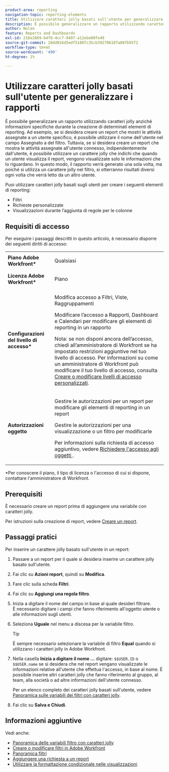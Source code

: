 ```yaml
---
product-area: reporting
navigation-topic: reporting-elements
title: Utilizzare caratteri jolly basati sull'utente per generalizzare i rapporti
description: È possibile generalizzare un rapporto utilizzando caratteri jolly anziché informazioni specifiche durante la creazione di determinati elementi di reporting.
author: Nolan
feature: Reports and Dashboards
exl-id: 216e2869-b4f8-4cc7-9497-a12ebe00fe49
source-git-commit: 28dd016d5edf51807c35cb392706107a08fb95f2
workflow-type: tm+mt
source-wordcount: '499'
ht-degree: 1%

---
```


# Utilizzare caratteri jolly basati sull&#39;utente per generalizzare i rapporti

È possibile generalizzare un rapporto utilizzando caratteri jolly anziché informazioni specifiche durante la creazione di determinati elementi di reporting. Ad esempio, se si desidera creare un report che mostri le attività assegnate a un utente specifico, è possibile utilizzare il nome dell&#39;utente nel campo Assegnato a del filtro. Tuttavia, se si desidera creare un report che mostra le attività assegnate all&#39;utente connesso, indipendentemente dall&#39;utente, è possibile utilizzare un carattere jolly che indichi che quando un utente visualizza il report, vengono visualizzate solo le informazioni che lo riguardano. In questo modo, il rapporto verrà generato una sola volta, ma poiché si utilizza un carattere jolly nel filtro, si otterranno risultati diversi ogni volta che verrà letto da un altro utente.

Puoi utilizzare caratteri jolly basati sugli utenti per creare i seguenti elementi di reporting:

* Filtri
* Richieste personalizzate
* Visualizzazioni durante l’aggiunta di regole per le colonne

## Requisiti di accesso

Per eseguire i passaggi descritti in questo articolo, è necessario disporre dei seguenti diritti di accesso:

<table style="table-layout:auto"> 
 <col> 
 <col> 
 <tbody> 
  <tr> 
   <td role="rowheader"><strong>Piano Adobe Workfront*</strong></td> 
   <td> <p>Qualsiasi</p> </td> 
  </tr> 
  <tr> 
   <td role="rowheader"><strong>Licenza Adobe Workfront*</strong></td> 
   <td> <p>Piano </p> </td> 
  </tr> 
  <tr> 
   <td role="rowheader"><strong>Configurazioni del livello di accesso*</strong></td> 
   <td> <p>Modifica accesso a Filtri, Viste, Raggruppamenti</p> <p>Modificare l’accesso a Rapporti, Dashboard e Calendari per modificare gli elementi di reporting in un rapporto</p> <p>Nota: se non disponi ancora dell’accesso, chiedi all’amministratore di Workfront se ha impostato restrizioni aggiuntive nel tuo livello di accesso. Per informazioni su come un amministratore di Workfront può modificare il tuo livello di accesso, consulta <a href="../../../administration-and-setup/add-users/configure-and-grant-access/create-modify-access-levels.md" class="MCXref xref">Creare o modificare livelli di accesso personalizzati</a>.</p> </td> 
  </tr> 
  <tr> 
   <td role="rowheader"><strong>Autorizzazioni oggetto</strong></td> 
   <td> <p>Gestire le autorizzazioni per un report per modificare gli elementi di reporting in un report</p> <p>Gestire le autorizzazioni per una visualizzazione o un filtro per modificarle</p> <p>Per informazioni sulla richiesta di accesso aggiuntivo, vedere <a href="../../../workfront-basics/grant-and-request-access-to-objects/request-access.md" class="MCXref xref">Richiedere l'accesso agli oggetti </a>.</p> </td> 
  </tr> 
 </tbody> 
</table>

&#42;Per conoscere il piano, il tipo di licenza o l&#39;accesso di cui si dispone, contattare l&#39;amministratore di Workfront.

## Prerequisiti

È necessario creare un report prima di aggiungere una variabile con caratteri jolly.

Per istruzioni sulla creazione di report, vedere [Creare un report](../../../reports-and-dashboards/reports/creating-and-managing-reports/create-report.md).

## Passaggi pratici

Per inserire un carattere jolly basato sull&#39;utente in un report:

1. Passare a un report per il quale si desidera inserire un carattere jolly basato sull&#39;utente.
1. Fai clic su **Azioni report**, quindi su **Modifica**.

1. Fare clic sulla scheda **Filtri**.
1. Fai clic su **Aggiungi una regola filtro**.
1. Inizia a digitare il nome del campo in base al quale desideri filtrare.\
   È necessario digitare i campi che fanno riferimento all&#39;oggetto utente o alle informazioni sugli utenti.
1. Seleziona **Uguale** nel menu a discesa per la variabile filtro.

   >[!TIP]
   >
   >È sempre necessario selezionare la variabile di filtro **Equal** quando si utilizzano i caratteri jolly in Adobe Workfront.

1. Nella casella **Inizia a digitare il nome ...** digitare: `$$USER.ID` o `$$USER.name` se si desidera che nel report vengano visualizzate le informazioni relative all&#39;utente che effettua l&#39;accesso, in base al nome. È possibile inserire altri caratteri jolly che fanno riferimento al gruppo, al team, alla società o ad altre informazioni dell&#39;utente connesso.

   Per un elenco completo dei caratteri jolly basati sull&#39;utente, vedere [Panoramica sulle variabili dei filtri con caratteri jolly](../../../reports-and-dashboards/reports/reporting-elements/understand-wildcard-filter-variables.md).

1. Fai clic su **Salva e Chiudi**.

## Informazioni aggiuntive

Vedi anche:

<!--outdated: * [Basic Report Creation Program](https://one.workfront.com/s/basic-report-creation-program) -->
* [Panoramica delle variabili filtro con caratteri jolly](../../../reports-and-dashboards/reports/reporting-elements/understand-wildcard-filter-variables.md)
* [Creare o modificare filtri in Adobe Workfront](../../../reports-and-dashboards/reports/reporting-elements/create-filters.md)
* [Panoramica filtri](../../../reports-and-dashboards/reports/reporting-elements/filters-overview.md)
* [Aggiungere una richiesta a un report](../../../reports-and-dashboards/reports/creating-and-managing-reports/add-prompt-report.md)
* [Utilizzare la formattazione condizionale nelle visualizzazioni](../../../reports-and-dashboards/reports/reporting-elements/use-conditional-formatting-views.md)
